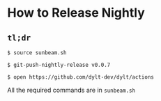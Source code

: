 # How to Release Nightly

## `tl;dr`
```
$ source sunbeam.sh

$ git-push-nightly-release v0.0.7

$ open https://github.com/dylt-dev/dylt/actions
```

All the required commands are in `sunbeam.sh`


